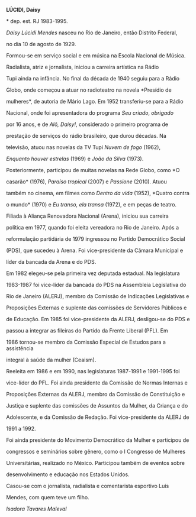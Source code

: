 **LÚCIDI, Daisy**



\* dep. est. RJ 1983-1995.



*Daisy Lúcidi Mendes* nasceu no Rio de Janeiro, então Distrito Federal,

no dia 10 de agosto de 1929.



Formou-se em serviço social e em música na Escola Nacional de Música.

Radialista, atriz e jornalista, iniciou a carreira artística na Rádio

Tupi ainda na infância. No final da década de 1940 seguiu para a Rádio

Globo, onde começou a atuar no radioteatro na novela *Presídio de

mulheres*, de autoria de Mário Lago. Em 1952 transferiu-se para a Rádio

Nacional, onde foi apresentadora do programa *Seu criado*, *obrigado*

por 16 anos, e de *Alô, Daisy!*, considerado o primeiro programa de

prestação de serviços do rádio brasileiro, que durou décadas. Na

televisão, atuou nas novelas da TV Tupi *Nuvem de fogo* (1962),

*Enquanto houver estrelas* (1969) e *João da Silva* (1973).

Posteriormente, participou de muitas novelas na Rede Globo, como *O

casarão* (1976), *Paraíso tropical* (2007) e *Passione* (2010). Atuou

também no cinema, em filmes como *Dentro da vida* (1952), *Quatro contra

o mundo* (1970) e *Eu transo, ela transa* (1972), e em peças de teatro.



Filiada à Aliança Renovadora Nacional (Arena), iniciou sua carreira

política em 1977, quando foi eleita vereadora no Rio de Janeiro. Após a

reformulação partidária de 1979 ingressou no Partido Democrático Social

(PDS), que sucedeu à Arena. Foi vice-presidente da Câmara Municipal e

líder da bancada da Arena e do PDS.



Em 1982 elegeu-se pela primeira vez deputada estadual. Na legislatura

1983-1987 foi vice-líder da bancada do PDS na Assembleia Legislativa do

Rio de Janeiro (ALERJ), membro da Comissão de Indicações Legislativas e

Proposições Externas e suplente das comissões de Servidores Públicos e

de Educação. Em 1985 foi vice-presidente da ALERJ, desligou-se do PDS e

passou a integrar as fileiras do Partido da Frente Liberal (PFL). Em

1986 tornou-se membro da Comissão Especial de Estudos para a assistência

integral à saúde da mulher (Ceaism).



Reeleita em 1986 e em 1990, nas legislaturas 1987-1991 e 1991-1995 foi

vice-líder do PFL. Foi ainda presidente da Comissão de Normas Internas e

Proposições Externas da ALERJ, membro da Comissão de Constituição e

Justiça e suplente das comissões de Assuntos da Mulher, da Criança e do

Adolescente, e da Comissão de Redação. Foi vice-presidente da ALERJ de

1991 a 1992.



Foi ainda presidente do Movimento Democrático da Mulher e participou de

congressos e seminários sobre gênero, como o I Congresso de Mulheres

Universitárias, realizado no México. Participou também de eventos sobre

desenvolvimento e educação nos Estados Unidos.



Casou-se com o jornalista, radialista e comentarista esportivo Luís

Mendes, com quem teve um filho.



*Isadora Tavares Maleval*



